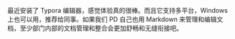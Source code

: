 最近安装了 Typora 编辑器，感觉体验真的很棒。而且它支持多平台，Windows 上也可以用，推荐给同事。如果我们 PD 自己也用 Markdown 来管理和编辑文档，至少部门内部的文档管理和整合会更加舒畅和无缝衔接吧。

